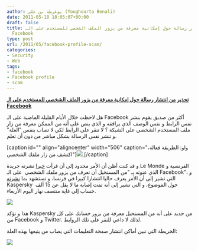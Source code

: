 ```yaml
---
author: يوغرطة بن علي (Youghourta Benali)
date: 2011-05-18 18:05:07+00:00
draft: false
title: تحذير من انتشار رسالة حول إمكانية معرفة من يزور الملف الشخصي للمستخدم على الـ
  Facebook
type: post
url: /2011/05/facebook-profile-scam/
categories:
- Security
- Web
tags:
- facebook
- Facebook profile
- scam
---
```


[**تحذير من انتشار رسالة حول إمكانية معرفة من يزور الملف الشخصي للمستخدم على الـ Facebook**](https://www.it-scoop.com/2011/05/facebook-profile-scam/)




هل لاحظت خلال الأيام القليلة الماضية على الـ Facebook أكثر من صديق يقوم بنشر نفس الرابط و نفس الوصف الذي يرافقه و الذي ينص على أنه من الممكن معرفة من زار ملف المستخدم الشخصي على الشبكة ؟ لا تنقر على الرابط لكي لا تصاب بنفس "العلة" و تنشر نفس الرسالة بشكل مباشر من دون أن تعلم.







[caption id="" align="aligncenter" width="506" caption="واو: الطريقة فعالة، اكتشف من زار ملفك الشخصي"][![](http://www.securelist.com/en/images/pictures/klblog/479.png)
](https://www.it-scoop.com/2011/05/facebook-profile-scam/ )[/caption]







و قد كنت أظن أن الأمر محدود إلى أن قرأت [خبرا](http://www.lemonde.fr/technologies/article/2011/05/18/il-est-impossible-de-savoir-qui-a-consulte-votre-profil-facebook_1523680_651865.html?utm_source=twitterfeed&utm_medium=twitter) نشرته جريدة Le Monde الفرنسية و الذي عنوته بـ "من المستحيل أن تعرف من يزور ملفك الشخصي  على الـ Facebook"، و التي تشير إلى أن الأمر يعرف حاليا انتشارا كبيرا في فرنسا، و تستشهد بما [نشرته](http://www.securelist.com/en/blog/478/Facebook_profile_No_it_doesnt_work) Kaspersky  حول الموضوع، و التي تشير إلى أنه تمت إصابة ما لا يقل عن 15 ألف حساب إلى غاية منتصف نهار اليوم الأربعاء.




[![](http://www.securelist.com/en/images/pictures/klblog/485.png)
](https://www.it-scoop.com/2011/05/facebook-profile-scam/)




هذا و تؤكد Kaspersky من جديد على أنه من المستحيل معرفة من يزور حسابك على كل من Facebook و Twitter. لذلك لا داعي للنقر على تلك الروابط.




الخريطة التي تبين أماكن انتشار صفحة التعليمات التي يصاب من يتبعها بهذه العلة:




[![](http://www.securelist.com/en/images/pictures/klblog/483.png)
](https://www.it-scoop.com/2011/05/facebook-profile-scam/)



